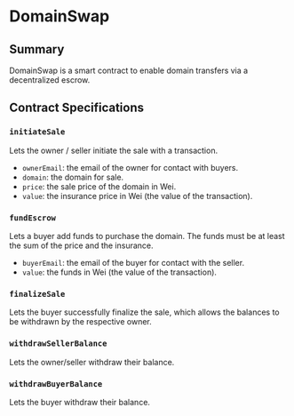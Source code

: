 # DomainSwap

## Summary

DomainSwap is a smart contract to enable domain transfers via a decentralized escrow.

## Contract Specifications

### `initiateSale`

Lets the owner / seller initiate the sale with a transaction.

- `ownerEmail`: the email of the owner for contact with buyers. 
- `domain`: the domain for sale.
- `price`: the sale price of the domain in Wei.
- `value`: the insurance price in Wei (the value of the transaction).

### `fundEscrow`

Lets a buyer add funds to purchase the domain. The funds must be at least the sum of the price and the insurance.

- `buyerEmail`: the email of the buyer for contact with the seller.
- `value`: the funds in Wei (the value of the transaction).

### `finalizeSale`

Lets the buyer successfully finalize the sale, which allows the balances to be withdrawn by the respective owner.

### `withdrawSellerBalance`

Lets the owner/seller withdraw their balance.

### `withdrawBuyerBalance`

Lets the buyer withdraw their balance.
